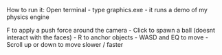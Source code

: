 How to run it: Open terminal - type graphics.exe - it runs a demo of my physics engine

F to apply a push force around the camera - Click to spawn a ball (doesnt interact with the faces) - R to anchor objects - WASD and EQ to move - Scroll up or down to move slower / faster
